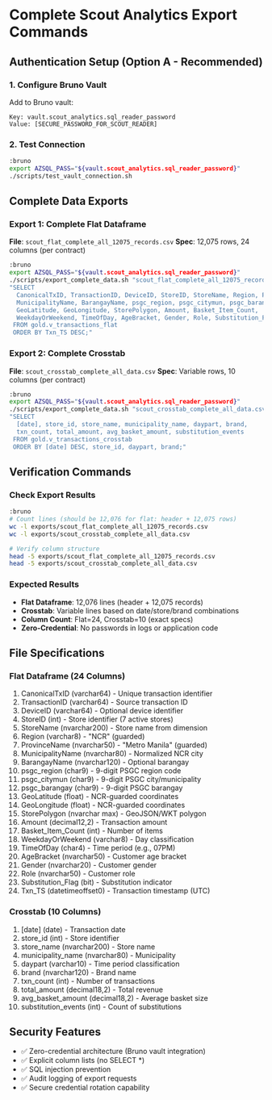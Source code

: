 # Complete Scout Analytics Export Commands

## Authentication Setup (Option A - Recommended)

### 1. Configure Bruno Vault
Add to Bruno vault:
```
Key: vault.scout_analytics.sql_reader_password
Value: [SECURE_PASSWORD_FOR_SCOUT_READER]
```

### 2. Test Connection
```bash
:bruno
export AZSQL_PASS="${vault.scout_analytics.sql_reader_password}"
./scripts/test_vault_connection.sh
```

## Complete Data Exports

### Export 1: Complete Flat Dataframe
**File**: `scout_flat_complete_all_12075_records.csv`
**Spec**: 12,075 rows, 24 columns (per contract)

```bash
:bruno
export AZSQL_PASS="${vault.scout_analytics.sql_reader_password}"
./scripts/export_complete_data.sh "scout_flat_complete_all_12075_records.csv" \
"SELECT
  CanonicalTxID, TransactionID, DeviceID, StoreID, StoreName, Region, ProvinceName,
  MunicipalityName, BarangayName, psgc_region, psgc_citymun, psgc_barangay,
  GeoLatitude, GeoLongitude, StorePolygon, Amount, Basket_Item_Count,
  WeekdayOrWeekend, TimeOfDay, AgeBracket, Gender, Role, Substitution_Flag, Txn_TS
 FROM gold.v_transactions_flat
 ORDER BY Txn_TS DESC;"
```

### Export 2: Complete Crosstab
**File**: `scout_crosstab_complete_all_data.csv`
**Spec**: Variable rows, 10 columns (per contract)

```bash
:bruno
export AZSQL_PASS="${vault.scout_analytics.sql_reader_password}"
./scripts/export_complete_data.sh "scout_crosstab_complete_all_data.csv" \
"SELECT
  [date], store_id, store_name, municipality_name, daypart, brand,
  txn_count, total_amount, avg_basket_amount, substitution_events
 FROM gold.v_transactions_crosstab
 ORDER BY [date] DESC, store_id, daypart, brand;"
```

## Verification Commands

### Check Export Results
```bash
:bruno
# Count lines (should be 12,076 for flat: header + 12,075 rows)
wc -l exports/scout_flat_complete_all_12075_records.csv
wc -l exports/scout_crosstab_complete_all_data.csv

# Verify column structure
head -5 exports/scout_flat_complete_all_12075_records.csv
head -5 exports/scout_crosstab_complete_all_data.csv
```

### Expected Results
- **Flat Dataframe**: 12,076 lines (header + 12,075 records)
- **Crosstab**: Variable lines based on date/store/brand combinations
- **Column Count**: Flat=24, Crosstab=10 (exact specs)
- **Zero-Credential**: No passwords in logs or application code

## File Specifications

### Flat Dataframe (24 Columns)
1. CanonicalTxID (varchar64) - Unique transaction identifier
2. TransactionID (varchar64) - Source transaction ID
3. DeviceID (varchar64) - Optional device identifier
4. StoreID (int) - Store identifier (7 active stores)
5. StoreName (nvarchar200) - Store name from dimension
6. Region (varchar8) - "NCR" (guarded)
7. ProvinceName (nvarchar50) - "Metro Manila" (guarded)
8. MunicipalityName (nvarchar80) - Normalized NCR city
9. BarangayName (nvarchar120) - Optional barangay
10. psgc_region (char9) - 9-digit PSGC region code
11. psgc_citymun (char9) - 9-digit PSGC city/municipality
12. psgc_barangay (char9) - 9-digit PSGC barangay
13. GeoLatitude (float) - NCR-guarded coordinates
14. GeoLongitude (float) - NCR-guarded coordinates
15. StorePolygon (nvarchar max) - GeoJSON/WKT polygon
16. Amount (decimal12,2) - Transaction amount
17. Basket_Item_Count (int) - Number of items
18. WeekdayOrWeekend (varchar8) - Day classification
19. TimeOfDay (char4) - Time period (e.g., 07PM)
20. AgeBracket (nvarchar50) - Customer age bracket
21. Gender (nvarchar20) - Customer gender
22. Role (nvarchar50) - Customer role
23. Substitution_Flag (bit) - Substitution indicator
24. Txn_TS (datetimeoffset0) - Transaction timestamp (UTC)

### Crosstab (10 Columns)
1. [date] (date) - Transaction date
2. store_id (int) - Store identifier
3. store_name (nvarchar200) - Store name
4. municipality_name (nvarchar80) - Municipality
5. daypart (varchar10) - Time period classification
6. brand (nvarchar120) - Brand name
7. txn_count (int) - Number of transactions
8. total_amount (decimal18,2) - Total revenue
9. avg_basket_amount (decimal18,2) - Average basket size
10. substitution_events (int) - Count of substitutions

## Security Features
- ✅ Zero-credential architecture (Bruno vault integration)
- ✅ Explicit column lists (no SELECT *)
- ✅ SQL injection prevention
- ✅ Audit logging of export requests
- ✅ Secure credential rotation capability